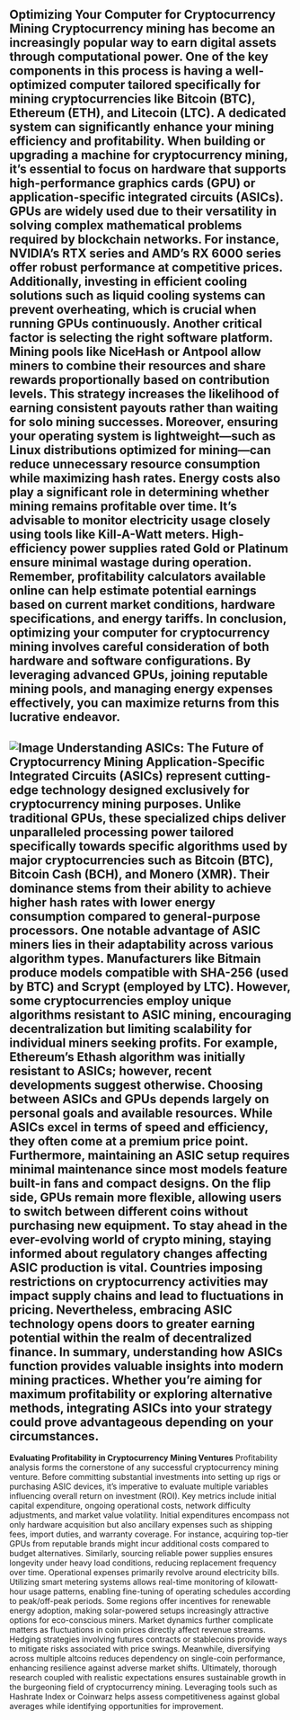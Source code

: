 **Optimizing Your Computer for Cryptocurrency Mining**
Cryptocurrency mining has become an increasingly popular way to earn digital assets through computational power. One of the key components in this process is having a well-optimized computer tailored specifically for mining cryptocurrencies like Bitcoin (BTC), Ethereum (ETH), and Litecoin (LTC). A dedicated system can significantly enhance your mining efficiency and profitability.
When building or upgrading a machine for cryptocurrency mining, it’s essential to focus on hardware that supports high-performance graphics cards (GPU) or application-specific integrated circuits (ASICs). GPUs are widely used due to their versatility in solving complex mathematical problems required by blockchain networks. For instance, NVIDIA’s RTX series and AMD’s RX 6000 series offer robust performance at competitive prices. Additionally, investing in efficient cooling solutions such as liquid cooling systems can prevent overheating, which is crucial when running GPUs continuously.
Another critical factor is selecting the right software platform. Mining pools like NiceHash or Antpool allow miners to combine their resources and share rewards proportionally based on contribution levels. This strategy increases the likelihood of earning consistent payouts rather than waiting for solo mining successes. Moreover, ensuring your operating system is lightweight—such as Linux distributions optimized for mining—can reduce unnecessary resource consumption while maximizing hash rates.
Energy costs also play a significant role in determining whether mining remains profitable over time. It’s advisable to monitor electricity usage closely using tools like Kill-A-Watt meters. High-efficiency power supplies rated Gold or Platinum ensure minimal wastage during operation. Remember, profitability calculators available online can help estimate potential earnings based on current market conditions, hardware specifications, and energy tariffs.
In conclusion, optimizing your computer for cryptocurrency mining involves careful consideration of both hardware and software configurations. By leveraging advanced GPUs, joining reputable mining pools, and managing energy expenses effectively, you can maximize returns from this lucrative endeavor.
---

![Image](https://github.com/user-attachments/assets/4a25d116-2220-4385-b08e-f287af8fcbc4)
**Understanding ASICs: The Future of Cryptocurrency Mining**
Application-Specific Integrated Circuits (ASICs) represent cutting-edge technology designed exclusively for cryptocurrency mining purposes. Unlike traditional GPUs, these specialized chips deliver unparalleled processing power tailored specifically towards specific algorithms used by major cryptocurrencies such as Bitcoin (BTC), Bitcoin Cash (BCH), and Monero (XMR). Their dominance stems from their ability to achieve higher hash rates with lower energy consumption compared to general-purpose processors.
One notable advantage of ASIC miners lies in their adaptability across various algorithm types. Manufacturers like Bitmain produce models compatible with SHA-256 (used by BTC) and Scrypt (employed by LTC). However, some cryptocurrencies employ unique algorithms resistant to ASIC mining, encouraging decentralization but limiting scalability for individual miners seeking profits. For example, Ethereum’s Ethash algorithm was initially resistant to ASICs; however, recent developments suggest otherwise.
Choosing between ASICs and GPUs depends largely on personal goals and available resources. While ASICs excel in terms of speed and efficiency, they often come at a premium price point. Furthermore, maintaining an ASIC setup requires minimal maintenance since most models feature built-in fans and compact designs. On the flip side, GPUs remain more flexible, allowing users to switch between different coins without purchasing new equipment.
To stay ahead in the ever-evolving world of crypto mining, staying informed about regulatory changes affecting ASIC production is vital. Countries imposing restrictions on cryptocurrency activities may impact supply chains and lead to fluctuations in pricing. Nevertheless, embracing ASIC technology opens doors to greater earning potential within the realm of decentralized finance.
In summary, understanding how ASICs function provides valuable insights into modern mining practices. Whether you’re aiming for maximum profitability or exploring alternative methods, integrating ASICs into your strategy could prove advantageous depending on your circumstances.
---
**Evaluating Profitability in Cryptocurrency Mining Ventures**
Profitability analysis forms the cornerstone of any successful cryptocurrency mining venture. Before committing substantial investments into setting up rigs or purchasing ASIC devices, it’s imperative to evaluate multiple variables influencing overall return on investment (ROI). Key metrics include initial capital expenditure, ongoing operational costs, network difficulty adjustments, and market value volatility.
Initial expenditures encompass not only hardware acquisition but also ancillary expenses such as shipping fees, import duties, and warranty coverage. For instance, acquiring top-tier GPUs from reputable brands might incur additional costs compared to budget alternatives. Similarly, sourcing reliable power supplies ensures longevity under heavy load conditions, reducing replacement frequency over time.
Operational expenses primarily revolve around electricity bills. Utilizing smart metering systems allows real-time monitoring of kilowatt-hour usage patterns, enabling fine-tuning of operating schedules according to peak/off-peak periods. Some regions offer incentives for renewable energy adoption, making solar-powered setups increasingly attractive options for eco-conscious miners.
Market dynamics further complicate matters as fluctuations in coin prices directly affect revenue streams. Hedging strategies involving futures contracts or stablecoins provide ways to mitigate risks associated with price swings. Meanwhile, diversifying across multiple altcoins reduces dependency on single-coin performance, enhancing resilience against adverse market shifts.
Ultimately, thorough research coupled with realistic expectations ensures sustainable growth in the burgeoning field of cryptocurrency mining. Leveraging tools such as Hashrate Index or Coinwarz helps assess competitiveness against global averages while identifying opportunities for improvement.
